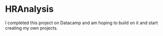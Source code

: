 # HRAnalysis

I completed this project on Datacamp and am hoping to build on it and start creating my own projects. 
